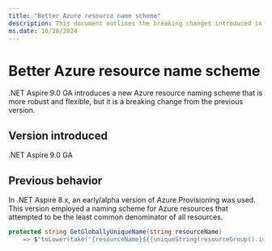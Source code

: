 ```yaml
---
title: "Better Azure resource name scheme"
description: This document outlines the breaking changes introduced in .NET Aspire 9.0 GA regarding the Azure resource naming scheme.
ms.date: 10/28/2024
---
```


# Better Azure resource name scheme

.NET Aspire 9.0 GA introduces a new Azure resource naming scheme that is more robust and flexible, but it is a breaking change from the previous version.

## Version introduced

.NET Aspire 9.0 GA

## Previous behavior

In .NET Aspire 8.x, an early/alpha version of Azure.Provisioning was used. This version employed a naming scheme for Azure resources that attempted to be the least common denominator of all resources.

```csharp
protected string GetGloballyUniqueName(string resourceName)
    => $"toLower(take('{resourceName}${{uniqueString(resourceGroup().id)}}', 24))";